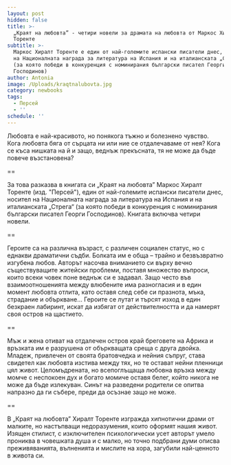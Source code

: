 ```yaml
---
layout: post
hidden: false
title: >-
  „Краят на любовта” - четири новели за драмата на любовта от Маркос Хиралт
  Торенте
subtitle: >-
  Маркос Хиралт Торенте е един от най-големите испански писатели днес, носител
  на Националната награда за литература на Испания и на италианската „Стрега“
  (за която победи в конкуренция с номинирания български писател Георги
  Господинов)
author: Antonia
image: /Uploads/kraqtnalubovta.jpg
category: newbooks
tags:
  - Персей
  - ''
schedule: ''
---
```

Любовта е най-красивото, но понякога тъжно и болезнено чувство. Кога любовта бяга от сърцата ни или ние се отдалечаваме от нея? Кога се къса нишката на й и защо, веднъж прекъсната, тя не може да бъде повече възстановена?

\==

За това разказва в книгата си „Краят на любовта” Маркос Хиралт Торенте (изд. "Персей"), един от най-големите испански писатели днес, носител на Националната награда за литература на Испания и на италианската „Стрега“ (за която победи в конкуренция с номинирания български писател Георги Господинов). Книгата включва четири новели.

\==

Героите са на различна възраст, с различен социален статус, но с еднакви драматични съдби. Болката им е обща – трайно и безвъзвратно изгубена любов. Авторът насочва вниманието си върху вечно съществуващите житейски проблеми, поставя множество въпроси, които всеки човек поне веднъж си е задавал. Защо често във взаимоотношенията между влюбените има разногласия и в един момент любовта отлита, като оставя след себе си празнота, мъка, страдание и объркване… Героите се лутат и търсят изход в един безкраен лабиринт, искат да избягат от действителността и да намерят своя остров на щастието.

\==

Мъж и жена отиват на отдалечен остров край бреговете на Африка и връзката им е разрушена от объркващата среща с друга двойка. Младеж, привлечен от своята братовчедка и нейния съпруг, става свидетел как любовта изстива между тях, но те остават нейни пленници цял живот. Целомъдрената, но всепоглъщаща любовна връзка между момче с неспокоен дух и богато момиче оставя белег, който никога не може да бъде излекуван. Синът на разведени родители се опитва напразно да ги събере, преди да осъзнае защо не може. 

\==

В „Краят на любовта” Хиралт Торенте изгражда хипнотични драми от малките, но настъпващи недоразумения, които оформят нашия живот. Изящен стилист, с изключителен психологически усет авторът умело прониква в човешката душа и с малко, но точно подбрани думи описва преживяванията, вълненията и мислите на хора, загубили най-ценното в живота си.
